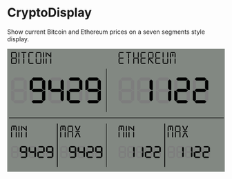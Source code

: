 # CryptoDisplay
Show current Bitcoin and Ethereum prices on a seven segments style display.

![image](screenshot.png "screenshot")
